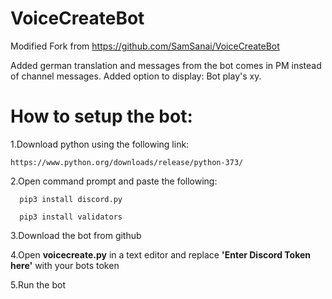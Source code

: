 # VoiceCreateBot

Modified Fork from https://github.com/SamSanai/VoiceCreateBot

Added german translation and messages from the bot comes in PM instead of channel messages.
Added option to display: Bot play's xy.


# How to setup the bot:

1.Download python using the following link:

	https://www.python.org/downloads/release/python-373/

2.Open command prompt and paste the following:

	  pip3 install discord.py
  
	  pip3 install validators
  
3.Download the bot from github

4.Open **voicecreate.py** in a text editor and replace **'Enter Discord Token here'** with your bots token

5.Run the bot
